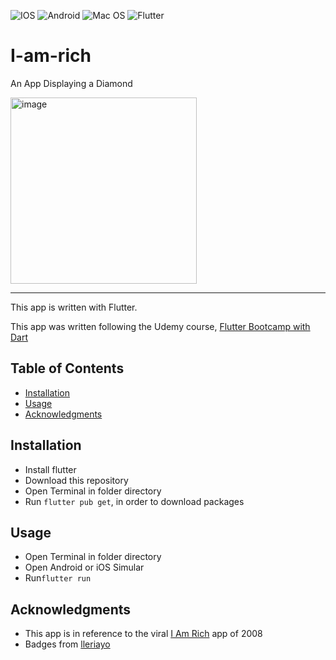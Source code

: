 ![IOS](https://img.shields.io/badge/iOS-000000?style=for-the-badge&logo=ios&logoColor=white) 
![Android](https://img.shields.io/badge/Android-3DDC84?style=for-the-badge&logo=android&logoColor=white) 
![Mac OS](https://img.shields.io/badge/mac%20os-000000?style=for-the-badge&logo=macos&logoColor=F0F0F0)
![Flutter](https://img.shields.io/badge/Flutter-%2302569B.svg?style=for-the-badge&logo=Flutter&logoColor=white)

# I-am-rich
An App Displaying a Diamond

<img width="298" alt="image" src="https://user-images.githubusercontent.com/79285555/177438438-0c037a49-a7cf-40ed-b135-6b273aa5fcbc.png">

<hr>

This app is written with Flutter.

This app was written following the Udemy course, [Flutter Bootcamp with Dart](https://www.udemy.com/share/101WB63@I7KpTocsdTfNyccwQV2UoebqwZlFV2Xpd5WY98MZMBfUmM9loW3brTbk3D0I4rV4dw==/)

## Table of Contents

- [Installation](#installation)
- [Usage](#usage)
- [Acknowledgments](#acknowledgments)

## Installation

- Install flutter
- Download this repository
- Open Terminal in folder directory
- Run `flutter pub get`, in order to download packages

## Usage

- Open Terminal in folder directory
- Open Android or iOS Simular
- Run`flutter run`


## Acknowledgments
- This app is in reference to the viral [I Am Rich](https://en.wikipedia.org/wiki/I_Am_Rich) app of 2008
- Badges from [lleriayo](https://github.com/Ileriayo/markdown-badges)
